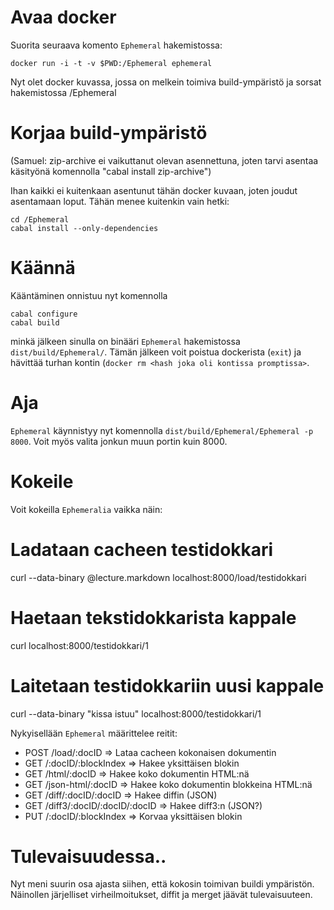 # Avaa docker

Suorita seuraava komento `Ephemeral` hakemistossa: 

    docker run -i -t -v $PWD:/Ephemeral ephemeral

Nyt olet docker kuvassa, jossa on melkein toimiva build-ympäristö
ja sorsat hakemistossa /Ephemeral

# Korjaa build-ympäristö

(Samuel: zip-archive ei vaikuttanut olevan asennettuna, joten 
         tarvi asentaa käsityönä komennolla "cabal install zip-archive")

Ihan kaikki ei kuitenkaan asentunut tähän docker kuvaan, joten
joudut asentamaan loput. Tähän menee kuitenkin vain hetki:


    cd /Ephemeral
    cabal install --only-dependencies

# Käännä

Kääntäminen onnistuu nyt komennolla

    cabal configure
    cabal build

minkä jälkeen sinulla on binääri `Ephemeral` 
hakemistossa `dist/build/Ephemeral/`. Tämän
jälkeen voit poistua dockerista (`exit`) ja
hävittää turhan kontin (`docker rm <hash joka oli kontissa
promptissa>`.

# Aja

`Ephemeral` käynnistyy nyt komennolla `dist/build/Ephemeral/Ephemeral -p
 8000`. Voit myös valita jonkun muun portin kuin 8000.

# Kokeile

Voit kokeilla `Ephemeralia` vaikka näin:

   # Ladataan cacheen testidokkari
   curl --data-binary @lecture.markdown localhost:8000/load/testidokkari

   # Haetaan tekstidokkarista kappale
   curl localhost:8000/testidokkari/1

   # Laitetaan testidokkariin uusi kappale
   curl --data-binary "kissa istuu" localhost:8000/testidokkari/1

Nykyisellään `Ephemeral` määrittelee reitit:

* POST /load/:docID                => Lataa cacheen kokonaisen dokumentin
* GET  /:docID/:blockIndex         => Hakee yksittäisen blokin
* GET  /html/:docID                => Hakee koko dokumentin HTML:nä
* GET  /json-html/:docID           => Hakee koko dokumentin blokkeina HTML:nä
* GET  /diff/:docID/:docID         => Hakee diffin (JSON)
* GET  /diff3/:docID/:docID/:docID => Hakee diff3:n (JSON?)
* PUT  /:docID/:blockIndex         => Korvaa yksittäisen blokin


# Tulevaisuudessa..

Nyt meni suurin osa ajasta siihen, että kokosin toimivan buildi
ympäristön. Näinollen järjelliset virheilmoitukset, diffit ja merget
jäävät tulevaisuuteen.
